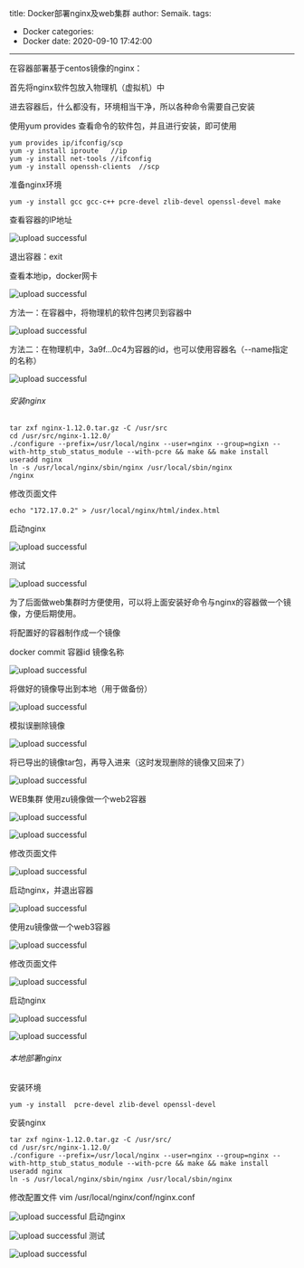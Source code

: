 title: Docker部署nginx及web集群
author: Semaik.
tags:
  - Docker
categories:
  - Docker
date: 2020-09-10 17:42:00
---
在容器部署基于centos镜像的nginx：

首先将nginx软件包放入物理机（虚拟机）中

进去容器后，什么都没有，环境相当干净，所以各种命令需要自己安装

使用yum provides 查看命令的软件包，并且进行安装，即可使用
```
yum provides ip/ifconfig/scp
yum -y install iproute   //ip
yum -y install net-tools //ifconfig
yum -y install openssh-clients  //scp
```
准备nginx环境
```
yum -y install gcc gcc-c++ pcre-devel zlib-devel openssl-devel make
```
查看容器的IP地址

![upload successful](/images/pasted-20.png)

退出容器：exit
 
查看本地ip，docker网卡

![upload successful](/images/pasted-21.png)

方法一：在容器中，将物理机的软件包拷贝到容器中

![upload successful](/images/pasted-22.png)

方法二：在物理机中，3a9f...0c4为容器的id，也可以使用容器名（--name指定的名称）

![upload successful](/images/pasted-23.png)

 
###### 安装nginx
```
tar zxf nginx-1.12.0.tar.gz -C /usr/src
cd /usr/src/nginx-1.12.0/
./configure --prefix=/usr/local/nginx --user=nginx --group=ngixn --with-http_stub_status_module --with-pcre && make && make install
useradd nginx
ln -s /usr/local/nginx/sbin/nginx /usr/local/sbin/nginx
/nginx
```
 
修改页面文件
```
echo "172.17.0.2" > /usr/local/nginx/html/index.html
```
 
启动nginx

![upload successful](/images/pasted-24.png)
 
测试

![upload successful](/images/pasted-25.png)
 
为了后面做web集群时方便使用，可以将上面安装好命令与nginx的容器做一个镜像，方便后期使用。

将配置好的容器制作成一个镜像

docker commit 容器id  镜像名称

![upload successful](/images/pasted-26.png)
 
将做好的镜像导出到本地（用于做备份）

![upload successful](/images/pasted-27.png)
 
模拟误删除镜像

![upload successful](/images/pasted-28.png)

将已导出的镜像tar包，再导入进来（这时发现删除的镜像又回来了）

![upload successful](/images/pasted-29.png)
 
WEB集群
使用zu镜像做一个web2容器

![upload successful](/images/pasted-30.png)

![upload successful](/images/pasted-31.png)

修改页面文件

![upload successful](/images/pasted-32.png)

启动nginx，并退出容器

![upload successful](/images/pasted-33.png)

使用zu镜像做一个web3容器

![upload successful](/images/pasted-34.png)

修改页面文件

![upload successful](/images/pasted-35.png)

启动nginx

![upload successful](/images/pasted-36.png)

![upload successful](/images/pasted-37.png)

 
###### 本地部署nginx
安装环境
```
yum -y install  pcre-devel zlib-devel openssl-devel
```
安装nginx
```
tar zxf nginx-1.12.0.tar.gz -C /usr/src/
cd /usr/src/nginx-1.12.0/
./configure --prefix=/usr/local/nginx --user=nginx --group=nginx --with-http_stub_status_module --with-pcre && make && make install
useradd nginx
ln -s /usr/local/nginx/sbin/nginx /usr/local/sbin/nginx
```
修改配置文件
vim /usr/local/nginx/conf/nginx.conf

![upload successful](/images/pasted-38.png)
启动nginx

![upload successful](/images/pasted-39.png)
测试
 
![upload successful](/images/pasted-40.png)

